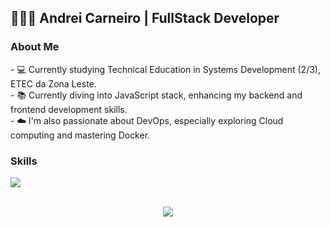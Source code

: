 ## 👨🏻‍💻 <strong>Andrei Carneiro | FullStack Developer</strong>

<h3>About Me</h3>
- 💻 Currently studying Technical Education in Systems Development (2/3), ETEC da Zona Leste. <br>
- 📚 Currently diving into JavaScript stack, enhancing my backend and frontend development skills. <br>
- ☁️ I'm also passionate about DevOps, especially exploring Cloud computing and mastering Docker.

<h3>Skills</h3>
<p align="left">
  <a href="https://skillicons.dev">
    <img src="https://skillicons.dev/icons?i=js,react,tailwindcss,nodejs,express,sequelize,mysql,mongodb" />
  </a>
</p>

<div align="center"> 
   <br>
      <div align="center">
      <a href="https://www.linkedin.com/in/andrei-carneiro-0a35b8310/" target="_blank"><img src="https://img.shields.io/badge/-LinkedIn-161b22?style=for-the-badge&logo=linkedin&logoColor=white" target="_blank"></a> 
</div>
